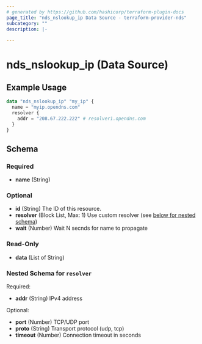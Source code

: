 ```yaml
---
# generated by https://github.com/hashicorp/terraform-plugin-docs
page_title: "nds_nslookup_ip Data Source - terraform-provider-nds"
subcategory: ""
description: |-
  
---
```


# nds_nslookup_ip (Data Source)



## Example Usage

```terraform
data "nds_nslookup_ip" "my_ip" {
  name = "myip.opendns.com"
  resolver {
    addr = "208.67.222.222" # resolver1.opendns.com
  }
}
```

<!-- schema generated by tfplugindocs -->
## Schema

### Required

- **name** (String)

### Optional

- **id** (String) The ID of this resource.
- **resolver** (Block List, Max: 1) Use custom resolver (see [below for nested schema](#nestedblock--resolver))
- **wait** (Number) Wait N secnds for name to propagate

### Read-Only

- **data** (List of String)

<a id="nestedblock--resolver"></a>
### Nested Schema for `resolver`

Required:

- **addr** (String) IPv4 address

Optional:

- **port** (Number) TCP/UDP port
- **proto** (String) Transport protocol (udp, tcp)
- **timeout** (Number) Connection timeout in seconds


